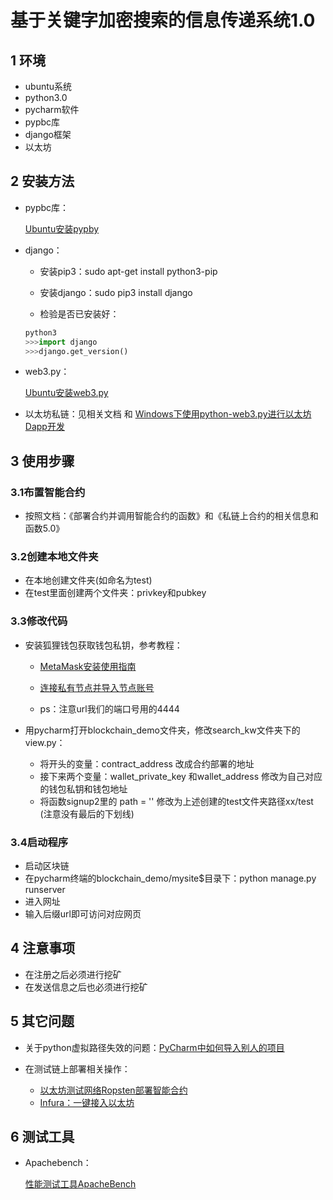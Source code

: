 # 基于关键字加密搜索的信息传递系统1.0

## 1 环境

- ubuntu系统
- python3.0
- pycharm软件
- pypbc库
- django框架
- 以太坊

## 2 安装方法

- pypbc库：

  [Ubuntu安装pypby](https://blog.csdn.net/KoalaZB/article/details/89499048)

- django：

	- 安装pip3：sudo apt-get install python3-pip

	- 安装django：sudo pip3 install django

	- 检验是否已安装好：

  ```python
  python3
  >>>import django
  >>>django.get_version()
  ```

- web3.py：

  [Ubuntu安装web3.py](https://www.jianshu.com/p/7bdf432890ad)

- 以太坊私链：见相关文档 和 [Windows下使用python-web3.py进行以太坊Dapp开发](https://www.mscto.com/blockchain/258474.html)

## 3 使用步骤

### 3.1布置智能合约

- 按照文档：《部署合约并调用智能合约的函数》和《私链上合约的相关信息和函数5.0》

### 3.2创建本地文件夹

- 在本地创建文件夹(如命名为test)
- 在test里面创建两个文件夹：privkey和pubkey


### 3.3修改代码

- 安装狐狸钱包获取钱包私钥，参考教程：

  - [MetaMask安装使用指南](https://blog.csdn.net/Fly_hps/article/details/104115231?utm_medium=distribute.pc_relevant.none-task-blog-BlogCommendFromBaidu-5.nonecase&amp;depth_1-utm_source=distribute.pc_relevant.none-task-blog-BlogCommendFromBaidu-5.nonecase)

  - [连接私有节点并导入节点账号](https://blog.csdn.net/weixin_35282902/article/details/82916908)

  - ps：注意url我们的端口号用的4444

- 用pycharm打开blockchain_demo文件夹，修改search_kw文件夹下的view.py：
	
	- 将开头的变量：contract_address 改成合约部署的地址
	- 接下来两个变量：wallet_private_key 和wallet_address 修改为自己对应的钱包私钥和钱包地址
	- 将函数signup2里的 path = ''  修改为上述创建的test文件夹路径xx/test   (注意没有最后的下划线)

### 3.4启动程序
- 启动区块链
- 在pycharm终端的blockchain_demo/mysite$目录下：python manage.py runserver
- 进入网址
- 输入后缀url即可访问对应网页

## 4 注意事项

- 在注册之后必须进行挖矿
- 在发送信息之后也必须进行挖矿

## 5 其它问题

- 关于python虚拟路径失效的问题：[PyCharm中如何导入别人的项目](https://blog.csdn.net/baidu_27922823/article/details/88233528?utm_medium=distribute.pc_relevant.none-task-blog-BlogCommendFromMachineLearnPai2-1.nonecase&depth_1-utm_source=distribute.pc_relevant.none-task-blog-BlogCommendFromMachineLearnPai2-1.nonecase)
- 在测试链上部署相关操作：

  - [以太坊测试网络Ropsten部署智能合约](https://www.jianshu.com/p/2d5a87b81e59)
  - [Infura：一键接入以太坊](https://blog.csdn.net/TurkeyCock/article/details/85103434)

## 6 测试工具
- Apachebench：

  [性能测试工具ApacheBench](https://www.jianshu.com/p/c72402bfcca6)
